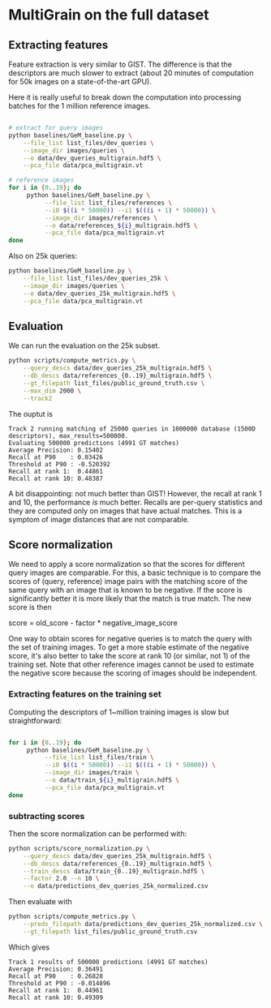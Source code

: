 # MultiGrain on the full dataset


## Extracting features

Feature extraction is very similar to GIST.
The difference is that the descriptors are much slower to extract
(about 20 minutes of computation for 50k images on a state-of-the-art GPU).

Here it is really useful to break down the computation into processing batches
for the 1 million reference images.

```bash

# extract for query images
python baselines/GeM_baseline.py \
    --file_list list_files/dev_queries \
    --image_dir images/queries \
    --o data/dev_queries_multigrain.hdf5 \
    --pca_file data/pca_multigrain.vt

# reference images
for i in {0..19}; do
     python baselines/GeM_baseline.py \
          --file_list list_files/references \
          --i0 $((i * 50000)) --i1 $(((i + 1) * 50000)) \
          --image_dir images/references \
          --o data/references_${i}_multigrain.hdf5 \
          --pca_file data/pca_multigrain.vt
done

```

Also on 25k queries:

```bash
python baselines/GeM_baseline.py \
    --file_list list_files/dev_queries_25k \
    --image_dir images/queries \
    --o data/dev_queries_25k_multigrain.hdf5 \
    --pca_file data/pca_multigrain.vt

```

## Evaluation

We can run the evaluation on the 25k subset.

```bash
python scripts/compute_metrics.py \
    --query_descs data/dev_queries_25k_multigrain.hdf5 \
    --db_descs data/references_{0..19}_multigrain.hdf5 \
    --gt_filepath list_files/public_ground_truth.csv \
    --max_dim 2000 \
    --track2
```

The ouptut is

```
Track 2 running matching of 25000 queries in 1000000 database (1500D descriptors), max_results=500000.
Evaluating 500000 predictions (4991 GT matches)
Average Precision: 0.15402
Recall at P90    : 0.03426
Threshold at P90 : -0.520392
Recall at rank 1:  0.44861
Recall at rank 10: 0.48387
```

A bit disappointing: not much better than GIST!
However, the recall at rank 1 and 10, the performance *is* much better.
Recalls are per-query statistics and they are computed only on images that have
actual matches.
This is a symptom of image distances that are not comparable.


## Score normalization

We need to apply a score normalization so that the scores for different query
images are comparable.
For this, a basic technique is to compare the scores of (query, reference) image
pairs with the matching score of the same query with an image that is known to be
negative.
If the score is significantly better it is more likely that the match is true match.
The new score is then

score = old_score - factor * negative_image_score

One way to obtain scores for negative queries is to match the
query with the set of training images.
To get a more stable estimate of the negative score, it's also better to
take the score at rank 10 (or similar, not 1) of the training set.
Note that other reference images cannot be used to estimate the negative score
because the scoring of images should be independent.

### Extracting features on the training set


Computing the descriptors of 1~million training images is slow but straightforward:

```bash

for i in {0..19}; do
     python baselines/GeM_baseline.py \
          --file_list list_files/train \
          --i0 $((i * 50000)) --i1 $(((i + 1) * 50000)) \
          --image_dir images/train \
          --o data/train_${i}_multigrain.hdf5 \
          --pca_file data/pca_multigrain.vt
done

```

### subtracting scores

Then the score normalization can be performed with:

```bash
python scripts/score_normalization.py \
    --query_descs data/dev_queries_25k_multigrain.hdf5 \
    --db_descs data/references_{0..19}_multigrain.hdf5 \
    --train_descs data/train_{0..19}_multigrain.hdf5 \
    --factor 2.0 --n 10 \
    --o data/predictions_dev_queries_25k_normalized.csv
```

Then evaluate with

```bash
python scripts/compute_metrics.py \
    --preds_filepath data/predictions_dev_queries_25k_normalized.csv \
    --gt_filepath list_files/public_ground_truth.csv
```

Which gives
```
Track 1 results of 500000 predictions (4991 GT matches)
Average Precision: 0.36491
Recall at P90    : 0.26828
Threshold at P90 : -0.014896
Recall at rank 1:  0.44961
Recall at rank 10: 0.49309
```





